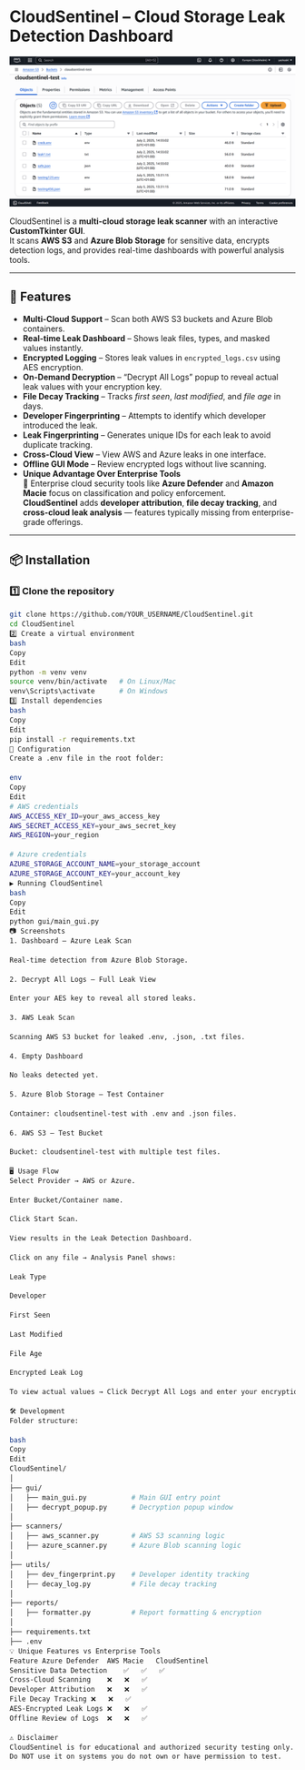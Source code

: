 # CloudSentinel – Cloud Storage Leak Detection Dashboard

![CloudSentinel Dashboard](docs/images/1.png)

CloudSentinel is a **multi-cloud storage leak scanner** with an interactive **CustomTkinter GUI**.  
It scans **AWS S3** and **Azure Blob Storage** for sensitive data, encrypts detection logs, and provides real-time dashboards with powerful analysis tools.

---

## 🚀 Features

- **Multi-Cloud Support** – Scan both AWS S3 buckets and Azure Blob containers.
- **Real-time Leak Dashboard** – Shows leak files, types, and masked values instantly.
- **Encrypted Logging** – Stores leak values in `encrypted_logs.csv` using AES encryption.
- **On-Demand Decryption** – “Decrypt All Logs” popup to reveal actual leak values with your encryption key.
- **File Decay Tracking** – Tracks *first seen*, *last modified*, and *file age* in days.
- **Developer Fingerprinting** – Attempts to identify which developer introduced the leak.
- **Leak Fingerprinting** – Generates unique IDs for each leak to avoid duplicate tracking.
- **Cross-Cloud View** – View AWS and Azure leaks in one interface.
- **Offline GUI Mode** – Review encrypted logs without live scanning.
- **Unique Advantage Over Enterprise Tools**  
  🔹 Enterprise cloud security tools like **Azure Defender** and **Amazon Macie** focus on classification and policy enforcement.  
  **CloudSentinel** adds **developer attribution**, **file decay tracking**, and **cross-cloud leak analysis** — features typically missing from enterprise-grade offerings.

---

## 📦 Installation

### 1️⃣ Clone the repository
```bash
git clone https://github.com/YOUR_USERNAME/CloudSentinel.git
cd CloudSentinel
2️⃣ Create a virtual environment
bash
Copy
Edit
python -m venv venv
source venv/bin/activate   # On Linux/Mac
venv\Scripts\activate      # On Windows
3️⃣ Install dependencies
bash
Copy
Edit
pip install -r requirements.txt
🔑 Configuration
Create a .env file in the root folder:

env
Copy
Edit
# AWS credentials
AWS_ACCESS_KEY_ID=your_aws_access_key
AWS_SECRET_ACCESS_KEY=your_aws_secret_key
AWS_REGION=your_region

# Azure credentials
AZURE_STORAGE_ACCOUNT_NAME=your_storage_account
AZURE_STORAGE_ACCOUNT_KEY=your_account_key
▶️ Running CloudSentinel
bash
Copy
Edit
python gui/main_gui.py
📷 Screenshots
1. Dashboard – Azure Leak Scan

Real-time detection from Azure Blob Storage.

2. Decrypt All Logs – Full Leak View

Enter your AES key to reveal all stored leaks.

3. AWS Leak Scan

Scanning AWS S3 bucket for leaked .env, .json, .txt files.

4. Empty Dashboard

No leaks detected yet.

5. Azure Blob Storage – Test Container

Container: cloudsentinel-test with .env and .json files.

6. AWS S3 – Test Bucket

Bucket: cloudsentinel-test with multiple test files.

🖥 Usage Flow
Select Provider → AWS or Azure.

Enter Bucket/Container name.

Click Start Scan.

View results in the Leak Detection Dashboard.

Click on any file → Analysis Panel shows:

Leak Type

Developer

First Seen

Last Modified

File Age

Encrypted Leak Log

To view actual values → Click Decrypt All Logs and enter your encryption key.

🛠 Development
Folder structure:

bash
Copy
Edit
CloudSentinel/
│
├── gui/
│   ├── main_gui.py           # Main GUI entry point
│   ├── decrypt_popup.py      # Decryption popup window
│
├── scanners/
│   ├── aws_scanner.py        # AWS S3 scanning logic
│   ├── azure_scanner.py      # Azure Blob scanning logic
│
├── utils/
│   ├── dev_fingerprint.py    # Developer identity tracking
│   ├── decay_log.py          # File decay tracking
│
├── reports/
│   ├── formatter.py          # Report formatting & encryption
│
├── requirements.txt
├── .env
💡 Unique Features vs Enterprise Tools
Feature	Azure Defender	AWS Macie	CloudSentinel
Sensitive Data Detection	✅	✅	✅
Cross-Cloud Scanning	❌	❌	✅
Developer Attribution	❌	❌	✅
File Decay Tracking	❌	❌	✅
AES-Encrypted Leak Logs	❌	❌	✅
Offline Review of Logs	❌	❌	✅

⚠️ Disclaimer
CloudSentinel is for educational and authorized security testing only.
Do NOT use it on systems you do not own or have permission to test.

